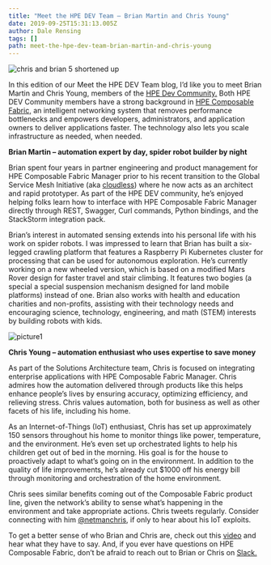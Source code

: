 ```yaml
---
title: "Meet the HPE DEV Team – Brian Martin and Chris Young"
date: 2019-09-25T15:31:13.005Z
author: Dale Rensing 
tags: []
path: meet-the-hpe-dev-team-brian-martin-and-chris-young
---
```

![chris and brian 5 shortened up](https://hpe-developer-portal.s3.amazonaws.com/uploads/media/2019/8/chris-and-brian-5-shortened-up-1569601308744.jpg)

In this edition of our Meet the HPE DEV Team blog, I’d like you to meet Brian Martin and Chris Young, members of the [HPE Dev Community.](https://developer.hpe.com/community) Both HPE DEV Community members have a strong background in [HPE Composable Fabric,](https://www.hpe.com/us/en/integrated-systems/composable-fabric.html#targetText=HPE%20Composable%20Fabric%20removes%20performance,infrastructure%20as%20needed%2C%20when%20needed.) an intelligent networking system that removes performance bottlenecks and empowers developers, administrators, and application owners to deliver applications faster. The technology also lets you scale infrastructure as needed, when needed.

__Brian Martin – automation expert by day, spider robot builder by night__

Brian spent four years in partner engineering and product management for HPE Composable Fabric Manager prior to his recent transition to the Global Service Mesh Initiative (aka [cloudless](https://www.labs.hpe.com/page/cloudless)) where he now acts as an architect and rapid prototyper. As part of the HPE DEV community, he’s enjoyed helping folks learn how to interface with HPE Composable Fabric Manager directly through REST, Swagger, Curl commands, Python bindings, and the StackStorm integration pack. 

Brian’s interest in automated sensing extends into his personal life with his work on spider robots. I was impressed to learn that Brian has built a six-legged crawling platform that features a Raspberry Pi Kubernetes cluster for processing that can be used for autonomous exploration. He’s currently working on a new wheeled version, which is based on a modified Mars Rover design for faster travel and stair climbing.  It features two bogies (a special a special suspension mechanism designed for land mobile platforms) instead of one. Brian also works with health and education charities and non-profits, assisting with their technology needs and encouraging science, technology, engineering, and math (STEM) interests by building robots with kids.


![picture1](https://hpe-developer-portal.s3.amazonaws.com/uploads/media/2019/8/picture1-1569425908540.png)

__Chris Young – automation enthusiast who uses expertise to save money__

As part of the Solutions Architecture team, Chris is focused on integrating enterprise applications with HPE Composable Fabric Manager. Chris admires how the automation delivered through products like this helps enhance people’s lives by ensuring accuracy, optimizing efficiency, and relieving stress. Chris values automation, both for business as well as other facets of his life, including his home. 

As an Internet-of-Things (IoT) enthusiast, Chris has set up approximately 150 sensors throughout his home to monitor things like power, temperature, and the environment. He’s even set up orchestrated lights to help his children get out of bed in the morning. His goal is for the house to proactively adapt to what’s going on in the environment. In addition to the quality of life improvements, he’s already cut $1000 off his energy bill through monitoring and orchestration of the home environment. 

Chris sees similar benefits coming out of the Composable Fabric product line, given the network’s ability to sense what’s happening in the environment and take appropriate actions. Chris tweets regularly. Consider connecting with him [@netmanchris](https://twitter.com/netmanchris?ref_src=twsrc%5Egoogle%7Ctwcamp%5Eserp%7Ctwgr%5Eauthor), if only to hear about his IoT exploits.

To get a better sense of who Brian and Chris are, check out this [video](https://www.youtube.com/watch?v=TTswJtJGCoc&feature=youtu.be) and hear what they have to say. And, if you ever have questions on HPE Composable Fabric, don’t be afraid to reach out to Brian or Chris on [Slack.](https://slack.hpedev.io/) 
